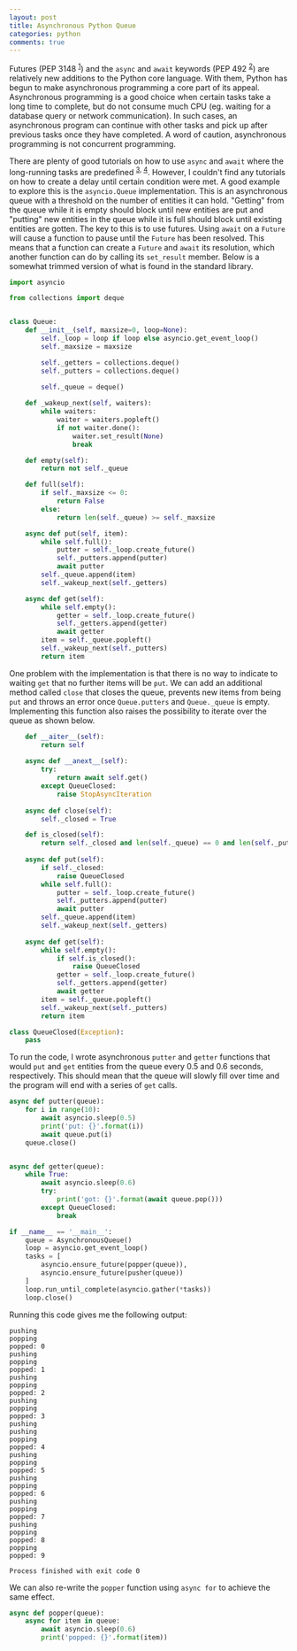 ```yaml
---
layout: post
title: Asynchronous Python Queue
categories: python
comments: true
---
```


Futures (PEP 3148 <sup>[1][1]</sup>) and the `async` and `await` keywords (PEP 492 <sup>[2][2]</sup>) are relatively new additions to the Python core language. With them, Python has begun to make asynchronous programming a core part of its appeal. Asynchronous programming is a good choice when certain tasks take a long time to complete, but do not consume much CPU (eg. waiting for a database query or network communication). In such cases, an asynchronous program can continue with other tasks and pick up after previous tasks once they have completed. A word of caution, asynchronous programming is not concurrent programming.

There are plenty of good tutorials on how to use `async` and `await` where the long-running tasks are predefined <sup>[3][3], [4][4]</sup>. However, I couldn't find any tutorials on how to create a delay until certain condition were met. A good example to explore this is the `asyncio.Queue` implementation. This is an asynchronous queue with a threshold on the number of entities it can hold. "Getting" from the queue while it is empty should block until new entities are put and "putting" new entities in the queue while it is full should block until existing entities are gotten. The key to this is to use futures. Using `await` on a `Future` will cause a function to pause until the `Future` has been resolved. This means that a function can create a `Future` and `await` its resolution, which another function can do by calling its `set_result` member. Below is a somewhat trimmed version of what is found in the standard library.

```python
import asyncio

from collections import deque


class Queue:
    def __init__(self, maxsize=0, loop=None):
        self._loop = loop if loop else asyncio.get_event_loop()
        self._maxsize = maxsize

        self._getters = collections.deque()
        self._putters = collections.deque()
        
        self._queue = deque()

    def _wakeup_next(self, waiters):
        while waiters:
            waiter = waiters.popleft()
            if not waiter.done():
                waiter.set_result(None)
                break

    def empty(self):
        return not self._queue

    def full(self):
        if self._maxsize <= 0:
            return False
        else:
            return len(self._queue) >= self._maxsize

    async def put(self, item):
        while self.full():
            putter = self._loop.create_future()
            self._putters.append(putter)
            await putter
        self._queue.append(item)
        self._wakeup_next(self._getters)

    async def get(self):
        while self.empty():
            getter = self._loop.create_future()
            self._getters.append(getter)
            await getter
        item = self._queue.popleft()
        self._wakeup_next(self._putters)
        return item
```

One problem with the implementation is that there is no way to indicate to waiting `get` that no further items will be `put`. We can add an additional method called `close` that closes the queue, prevents new items from being `put` and throws an error once `Queue.putters` and `Queue._queue` is empty. Implementing this function also raises the possibility to iterate over the queue as shown below.

```python
    def __aiter__(self):
        return self
    
    async def __anext__(self):
        try:
            return await self.get()
        except QueueClosed:
            raise StopAsyncIteration
    
    async def close(self):
        self._closed = True

    def is_closed(self):
        return self._closed and len(self._queue) == 0 and len(self._putters) == 0
    
    async def put(self):
        if self._closed:
            raise QueueClosed
        while self.full():
            putter = self._loop.create_future()
            self._putters.append(putter)
            await putter
        self._queue.append(item)
        self._wakeup_next(self._getters)
    
    async def get(self):
        while self.empty():
            if self.is_closed():
                raise QueueClosed
            getter = self._loop.create_future()
            self._getters.append(getter)
            await getter
        item = self._queue.popleft()
        self._wakeup_next(self._putters)
        return item

class QueueClosed(Exception):
    pass
```

To run the code, I wrote asynchronous `putter` and `getter` functions that would `put` and `get` entities from the queue every 0.5 and 0.6 seconds, respectively. This should mean that the queue will slowly fill over time and the program will end with a series of `get` calls.

```python
async def putter(queue):
    for i in range(10):
        await asyncio.sleep(0.5)
        print('put: {}'.format(i))
        await queue.put(i)
    queue.close()


async def getter(queue):
    while True:
        await asyncio.sleep(0.6)
        try:
            print('got: {}'.format(await queue.pop()))
        except QueueClosed:
            break

if __name__ == '__main__':
    queue = AsynchronousQueue()
    loop = asyncio.get_event_loop()
    tasks = [
        asyncio.ensure_future(popper(queue)),
        asyncio.ensure_future(pusher(queue))
    ]
    loop.run_until_complete(asyncio.gather(*tasks))
    loop.close()
```

Running this code gives me the following output:

```
pushing
popping
popped: 0
pushing
popping
popped: 1
pushing
popping
popped: 2
pushing
popping
popped: 3
pushing
pushing
popping
popped: 4
pushing
popping
popped: 5
pushing
popping
popped: 6
pushing
popping
popped: 7
pushing
popping
popped: 8
popping
popped: 9

Process finished with exit code 0
```

We can also re-write the `popper` function using `async for` to achieve the same effect.

```python
async def popper(queue):
    async for item in queue:
        await asyncio.sleep(0.6)
        print('popped: {}'.format(item))
```

[1]: https://www.python.org/dev/peps/pep-3148
[2]: https://www.python.org/dev/peps/pep-0492
[3]: http://stackabuse.com/python-async-await-tutorial
[4]: http://www.snarky.ca/how-the-heck-does-async-await-work-in-python-3-5
